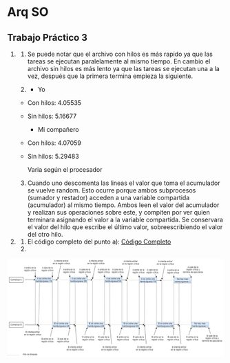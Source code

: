 # Arq SO

## Trabajo Práctico 3

1. 1. Se puede notar que el archivo con hilos es más rapido ya que las tareas se ejecutan paralelamente al mismo tiempo. En cambio el archivo sin hilos es más lento ya que las tareas se ejecutan una a la vez, después que la primera termina empieza la siguiente.

    2. - Yo
    - Con hilos: 4.05535
    - Sin hilos: 5.16677

        - Mi compañero
    - Con hilos: 4.07059
    - Sin hilos: 5.29483

      Varia según el procesador

     3. Cuando uno descomenta las lineas el valor que toma el acumulador se vuelve random. Esto ocurre porque ambos subprocesos (sumador y restador) acceden a una variable compartida (acumulador) al mismo tiempo. Ambos leen el valor del acumulador y realizan sus operaciones sobre este, y compiten por ver quien terminara asignando el valor a la variable compartida. Se conservara el valor del hilo que escribe el último valor, sobreescribiendo el valor del otro hilo.

2.    
    1. El código completo del punto a): [Código Completo](https://github.com/FrancoPanzone/ASO2024TPs/blob/main/TP3/con_race_condition(original).c)
     2.
  ![Imagen punto b](https://github.com/FrancoPanzone/ASO2024TPs/blob/main/TP3/TP%203%20punto%202b.jpg)
  
